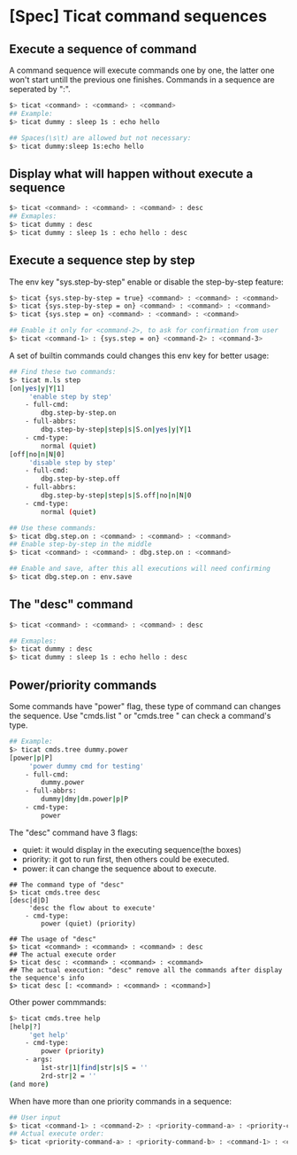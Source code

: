 # [Spec] Ticat command sequences

## Execute a sequence of command
A command sequence will execute commands one by one,
the latter one won't start untill the previous one finishes.
Commands in a sequence are seperated by ":".
```bash
$> ticat <command> : <command> : <command>
## Example:
$> ticat dummy : sleep 1s : echo hello

## Spaces(\s\t) are allowed but not necessary:
$> ticat dummy:sleep 1s:echo hello
```

## Display what will happen without execute a sequence
```bash
$> ticat <command> : <command> : <command> : desc
## Exmaples:
$> ticat dummy : desc
$> ticat dummy : sleep 1s : echo hello : desc
```

## Execute a sequence step by step
The env key "sys.step-by-step" enable or disable the step-by-step feature:
```bash
$> ticat {sys.step-by-step = true} <command> : <command> : <command>
$> ticat {sys.step-by-step = on} <command> : <command> : <command>
$> ticat {sys.step = on} <command> : <command> : <command>

## Enable it only for <command-2>, to ask for confirmation from user
$> ticat <command-1> : {sys.step = on} <command-2> : <command-3>
```

A set of builtin commands could changes this env key for better usage:
```bash
## Find these two commands:
$> ticat m.ls step
[on|yes|y|Y|1]
     'enable step by step'
    - full-cmd:
        dbg.step-by-step.on
    - full-abbrs:
        dbg.step-by-step|step|s|S.on|yes|y|Y|1
    - cmd-type:
        normal (quiet)
[off|no|n|N|0]
     'disable step by step'
    - full-cmd:
        dbg.step-by-step.off
    - full-abbrs:
        dbg.step-by-step|step|s|S.off|no|n|N|0
    - cmd-type:
        normal (quiet)

## Use these commands:
$> ticat dbg.step.on : <command> : <command> : <command>
## Enable step-by-step in the middle
$> ticat <command> : <command> : dbg.step.on : <command>

## Enable and save, after this all executions will need confirming
$> ticat dbg.step.on : env.save
```

## The "desc" command
```bash
$> ticat <command> : <command> : <command> : desc

## Exmaples:
$> ticat dummy : desc
$> ticat dummy : sleep 1s : echo hello : desc
```

## Power/priority commands
Some commands have "power" flag, these type of command can changes the sequence.
Use "cmds.list <path>" or "cmds.tree <path>" can check a command's type.
```bash
## Example:
$> ticat cmds.tree dummy.power
[power|p|P]
     'power dummy cmd for testing'
    - full-cmd:
        dummy.power
    - full-abbrs:
        dummy|dmy|dm.power|p|P
    - cmd-type:
        power
```

The "desc" command have 3 flags:
* quiet: it would display in the executing sequence(the boxes)
* priority: it got to run first, then others could be executed.
* power: it can change the sequence about to execute.
```
## The command type of "desc"
$> ticat cmds.tree desc
[desc|d|D]
     'desc the flow about to execute'
    - cmd-type:
        power (quiet) (priority)

## The usage of "desc"
$> ticat <command> : <command> : <command> : desc
## The actual execute order
$> ticat desc : <command> : <command> : <command>
## The actual execution: "desc" remove all the commands after display the sequence's info
$> ticat desc [: <command> : <command> : <command>]
```

Other power commmands:
```bash
$> ticat cmds.tree help
[help|?]
     'get help'
    - cmd-type:
        power (priority)
    - args:
        1st-str|1|find|str|s|S = ''
        2rd-str|2 = ''
(and more)
```

When have more than one priority commands in a sequence:
```bash
## User input
$> ticat <command-1> : <command-2> : <priority-command-a> : <priority-command-b>
## Actual execute order:
$> ticat <priority-command-a> : <priority-command-b> : <command-1> : <command-2>
```
